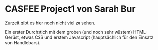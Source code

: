 # CASFEE Project1 von Sarah Bur
Zurzeit gibt es hier noch nicht viel zu sehen.

Ein erster Durchstich mit dem groben (und noch sehr wüstem) HTML-Gerüst, etwas CSS und erstem Javascript (hauptsächlich für den Einsatz von Handlebars).
